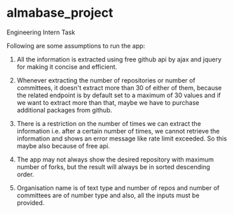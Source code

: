 # almabase_project
Engineering Intern Task

Following are some assumptions to run the app:

1. All the information is extracted using free github api by ajax and jquery for making it concise and efficient.

2. Whenever extracting the number of repositories or number of committees, it doesn't extract more than 30 of either of them, because the related endpoint is by default set to a    maximum of 30 values and if we want to extract more than that, maybe we have to purchase additional packages from github.

3. There is a restriction on the number of times we can extract the information i.e. after a certain number of times, we cannot retrieve the information and shows an error message like rate limit exceeded. So this maybe also because of free api.

4. The app may not always show the desired repository with maximum number of forks, but the result will always be in sorted descending order.

5. Organisation name is of text type and number of repos and number of committees are of number type and also, all the inputs must be provided.
